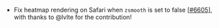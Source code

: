  - Fix heatmap rendering on Safari when `zsmooth` is set to false [[#6605](https://github.com/plotly/plotly.js/pull/6605)], with thanks to @lvlte for the contribution!
